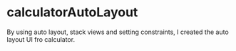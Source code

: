 # calculatorAutoLayout
By using auto layout, stack views and setting constraints, I created the auto layout UI fro calculator.
